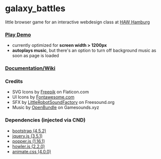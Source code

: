 # galaxy_battles

little browser game for an interactive webdesign class at [HAW Hamburg](https://www.haw-hamburg.de/en/)

### [Play Demo](https://yagci.github.io/galaxy_battles)
- currently optimized for **screen width > 1200px**
- **autoplays music**, but there's an option to turn off background music as soon as page is loaded

### [Documentation/Wiki](https://github.com/yagci/galaxy_battles/wiki)

### Credits
- SVG Icons by [Freepik](https://www.flaticon.com/authors/freepik) on Flaticon.com
- UI Icons by [Fontawesome.com](https://fontawesome.com)
- SFX by [LittleRobotSoundFactory](https://freesound.org/people/LittleRobotSoundFactory/packs/16681/) on Freesound.org
- Music by [OpenBundle](https://gamesounds.xyz/?dir=OpenBundle/Background%20Music%20and%20Loops) on Gamesounds.xyz

### Dependencies (injected via CND)
- [bootstrap (4.5.2)](https://getbootstrap.com/)
- [jquery.js (3.5.1)](https://jquery.com/)
- [popper.js (1.16.1)](https://popper.js.org/)
- [howler.js (2.2.0)](https://howlerjs.com/)
- [animate.css (4.0.0)](https://animate.style/)
